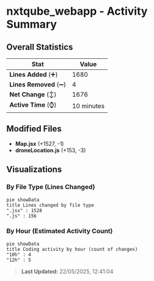 # nxtqube_webapp - Activity Summary 

## Overall Statistics

| Stat                   | Value                                                             |
| ---------------------- | ----------------------------------------------------------------- |
| **Lines Added** (➕)   | 1680                                          |
| **Lines Removed** (➖) | 4                                        |
| **Net Change** (↕)    | 1676                |
| **Active Time** (⌚)   | 10 minutes |


## Modified Files
- **Map.jsx** (+1527, -1)
- **droneLocation.js** (+153, -3)

## Visualizations

### By File Type (Lines Changed)

```mermaid
pie showData
title Lines changed by file type
".jsx" : 1528
".js" : 156
```

### By Hour (Estimated Activity Count)

```mermaid
pie showData
title Coding activity by hour (count of changes)
"10h" : 4
"12h" : 5
```


> **Last Updated:** 22/05/2025, 12:41:04
